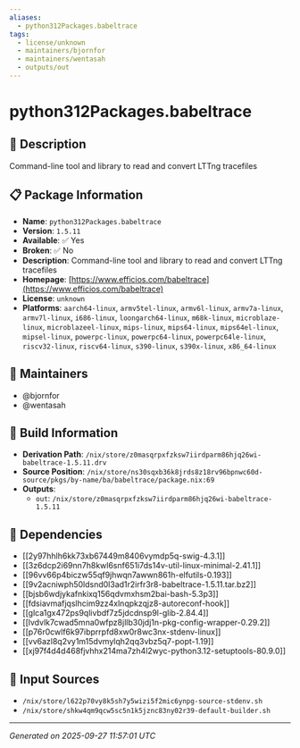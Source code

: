 ```yaml
---
aliases:
  - python312Packages.babeltrace
tags:
  - license/unknown
  - maintainers/bjornfor
  - maintainers/wentasah
  - outputs/out
---
```


# python312Packages.babeltrace

## 📝 Description

Command-line tool and library to read and convert LTTng tracefiles

## 📋 Package Information

- **Name**: `python312Packages.babeltrace`
- **Version**: `1.5.11`
- **Available**: ✅ Yes
- **Broken**: ✅ No
- **Description**: Command-line tool and library to read and convert LTTng tracefiles
- **Homepage**: [https://www.efficios.com/babeltrace](https://www.efficios.com/babeltrace)
- **License**: `unknown`
- **Platforms**: `aarch64-linux`, `armv5tel-linux`, `armv6l-linux`, `armv7a-linux`, `armv7l-linux`, `i686-linux`, `loongarch64-linux`, `m68k-linux`, `microblaze-linux`, `microblazeel-linux`, `mips-linux`, `mips64-linux`, `mips64el-linux`, `mipsel-linux`, `powerpc-linux`, `powerpc64-linux`, `powerpc64le-linux`, `riscv32-linux`, `riscv64-linux`, `s390-linux`, `s390x-linux`, `x86_64-linux`
## 👥 Maintainers

- @bjornfor
- @wentasah


## 🔧 Build Information

- **Derivation Path**: `/nix/store/z0masqrpxfzksw7iirdparm86hjq26wi-babeltrace-1.5.11.drv`
- **Source Position**: `/nix/store/ns30sqxb36k8jrds8z18rv96bpnwc60d-source/pkgs/by-name/ba/babeltrace/package.nix:69`
- **Outputs**:
  - `out`:  `/nix/store/z0masqrpxfzksw7iirdparm86hjq26wi-babeltrace-1.5.11`

## 🔗 Dependencies

- [[2y97hhlh6kk73xb67449m8406vymdp5q-swig-4.3.1]]
- [[3z6dcp2i69nn7h8kwl6snf651i7ds14v-util-linux-minimal-2.41.1]]
- [[96vv66p4biczw55qf9jhwqn7awwn861h-elfutils-0.193]]
- [[9v2acniwph50ldsnd0l3ad1r2irfr3r8-babeltrace-1.5.11.tar.bz2]]
- [[bjsb6wdjykafnkixq156qdvmxhsm2bai-bash-5.3p3]]
- [[fdsiavmafjqslhcim9zz4xlnqpkzqjz8-autoreconf-hook]]
- [[glca1gx472ps9qlivbdf7z5jdcdnsp9l-glib-2.84.4]]
- [[lvdvlk7cwad5mna0wfpz8jllb30jdj1n-pkg-config-wrapper-0.29.2]]
- [[p76r0cwlf6k97ibprrpfd8xw0r8wc3nx-stdenv-linux]]
- [[vv6azl8q2vy1m15dvmylqh2qq3vbz5q7-popt-1.19]]
- [[xj97f4d4d468fjvhhx214ma7zh4l2wyc-python3.12-setuptools-80.9.0]]

## 📁 Input Sources

- `/nix/store/l622p70vy8k5sh7y5wizi5f2mic6ynpg-source-stdenv.sh`
- `/nix/store/shkw4qm9qcw5sc5n1k5jznc83ny02r39-default-builder.sh`

---
*Generated on 2025-09-27 11:57:01 UTC*
